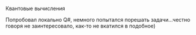 Квантовые вычисления

Попробовал локально Q#, немного попытался порешать задачи...честно говоря не заинтересовало, как-то не вкатился в подобное)
